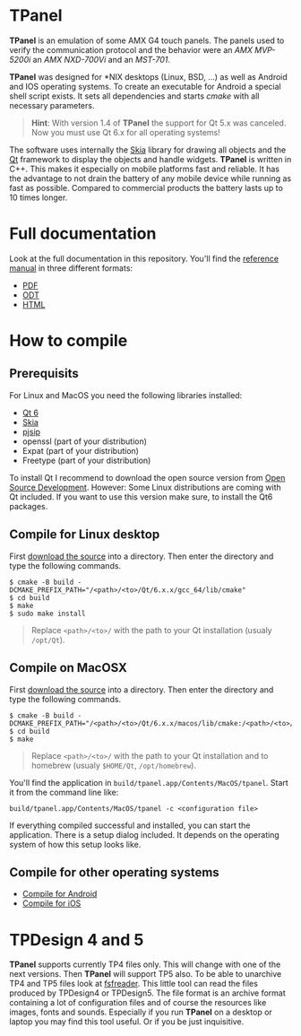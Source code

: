 # TPanel
**TPanel** is an emulation of some AMX G4 touch panels. The panels used to verify the communication protocol and the behavior were an *AMX MVP-5200i* an *AMX NXD-700Vi* and an *MST-701*.

**TPanel** was designed for *NIX desktops (Linux, BSD, …) as well as Android and IOS operating systems. To create an executable for Android a special shell script exists. It sets all dependencies and starts _cmake_ with all necessary parameters.

> **Hint**: With version 1.4 of **TPanel** the support for Qt 5.x was canceled. Now you must use Qt 6.x for all operating systems!

The software uses internally the [Skia](https://skia.org) library for drawing all objects and the [Qt](https://doc.qt.io/) framework to display the objects and handle widgets. **TPanel** is written in C++. This makes it especially on mobile platforms fast and reliable. It has the advantage to not drain the battery of any mobile device while running as fast as possible. Compared to commercial products the battery lasts up to 10 times longer.

# Full documentation
Look at the full documentation in this repository. You'll find the [reference manual](https://github.com/TheLord45/tpanel/tree/main/documentation) in three different formats:
* [PDF](https://github.com/TheLord45/tpanel/blob/main/documentation/ReferenceGuide.pdf)
* [ODT](https://github.com/TheLord45/tpanel/blob/main/documentation/ReferenceGuide.odt)
* [HTML](https://github.com/TheLord45/tpanel/blob/main/documentation/ReferenceGuide.html)

# How to compile
## Prerequisits
For Linux and MacOS you need the following libraries installed:

- [Qt 6](https://doc.qt.io/qt-6/)
- [Skia](https://skia.org)
- [pjsip](https://www.pjsip.org)
- openssl (part of your distribution)
- Expat (part of your distribution)
- Freetype (part of your distribution)

To install Qt I recommend to download the open source version from [Open Source Development](https://www.qt.io/download-open-source). However: Some Linux distributions are coming with Qt included. If you want to use this version make sure, to install the Qt6 packages.

## Compile for Linux desktop
First [download the source](https://github.com/TheLord45/tpanel) into a directory. Then enter the directory and type the following commands.

    $ cmake -B build -DCMAKE_PREFIX_PATH="/<path>/<to>/Qt/6.x.x/gcc_64/lib/cmake"
    $ cd build
    $ make
    $ sudo make install

> Replace `<path>/<to>/` with the path to your Qt installation (usualy `/opt/Qt`).

## Compile on MacOSX
First [download the source](https://github.com/TheLord45/tpanel) into a directory. Then enter the directory and type the following commands.

    $ cmake -B build -DCMAKE_PREFIX_PATH="/<path>/<to>/Qt/6.x.x/macos/lib/cmake:/<path>/<to>/homebrew/lib/cmake"
    $ cd build
    $ make

> Replace `<path>/<to>/` with the path to your Qt installation and to homebrew (usualy `$HOME/Qt`, `/opt/homebrew`).

You'll find the application in `build/tpanel.app/Contents/MacOS/tpanel`. Start it from the command line like:

    build/tpanel.app/Contents/MacOS/tpanel -c <configuration file>

If everything compiled successful and installed, you can start the application. There is a setup dialog included. It depends on the operating system of how this setup looks like.

## Compile for other operating systems

- [Compile for Android](https://github.com/TheLord45/tpanel/blob/main/documentation/build_android.md)
- [Compile for iOS](https://github.com/TheLord45/tpanel/blob/main/documentation/build_ios.md)

# TPDesign 4 and 5
**TPanel** supports currently TP4 files only. This will change with one of the next versions. Then **TPanel** will support TP5 also. To be able to unarchive TP4 and TP5 files look at [fsfreader](https://github.com/TheLord45/fsfreader). This little tool can read the files produced by TPDesign4 or TPDesign5. The file format is an archive format containing a lot of configuration files and of course the resources like images, fonts and sounds. Especially if you run **TPanel** on a desktop or laptop you may find this tool useful. Or if you be just inquisitive.